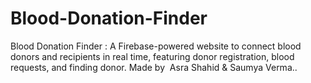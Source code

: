 # Blood-Donation-Finder
Blood Donation Finder : A Firebase-powered website to connect blood donors and recipients in real time, featuring donor registration, blood requests, and finding donor. Made by  Asra Shahid &amp; Saumya Verma..

